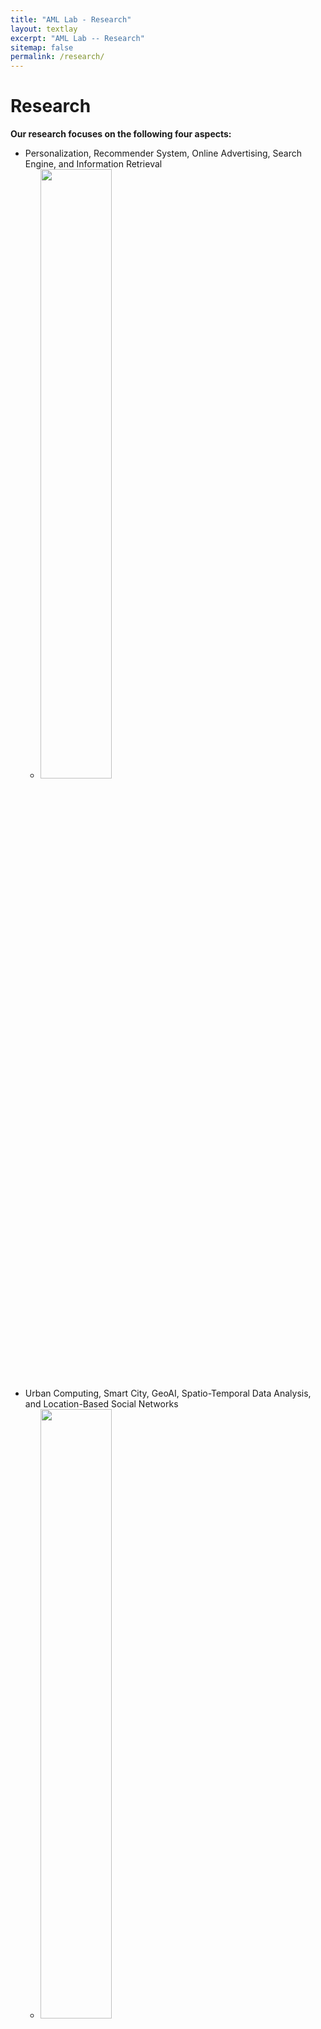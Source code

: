 ```yaml
---
title: "AML Lab - Research"
layout: textlay
excerpt: "AML Lab -- Research"
sitemap: false
permalink: /research/
---
```


# Research
**Our research focuses on the following four aspects:**
- Personalization, Recommender System, Online Advertising, Search Engine, and Information Retrieval
  -  <img src="{{ site.url }}{{ site.baseurl }}/images/respic/rec.jpg" class="img-responsive" width="50%" style="float: center" />
- Urban Computing, Smart City, GeoAI, Spatio-Temporal Data Analysis, and Location-Based Social Networks
  -  <img src="{{ site.url }}{{ site.baseurl }}/images/respic/ubcom.jpg" class="img-responsive" width="50%" style="float: center" />
- Deep Reinforcement Learning, Automated Machine Learning, Graph Learning, Trustworthy AI, and Multimodal
  -  <img src="{{ site.url }}{{ site.baseurl }}/images/respic/drl.jpg" class="img-responsive" width="50%" style="float: center" />
- AI for Social Computing, Finance, Education, Ecosystem, and Healthcare
  -  <img src="{{ site.url }}{{ site.baseurl }}/images/respic/ai.jpg" class="img-responsive" width="50%" style="float: center" />
